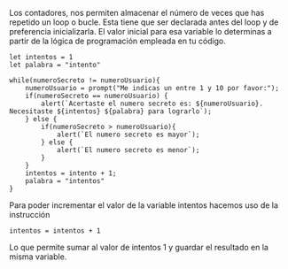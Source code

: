 Los contadores, nos permiten almacenar el número de veces que has repetido un loop o bucle.
Esta tiene que ser declarada antes del loop y de preferencia inicializarla.
El valor inicial para esa variable lo determinas a partir de la lógica de programación empleada en tu código.

```
let intentos = 1
let palabra = "intento"

while(numeroSecreto != numeroUsuario){
	numeroUsuario = prompt("Me indicas un entre 1 y 10 por favor:");
	if(numeroSecreto == numeroUsuario) {
		alert(`Acertaste el numero secreto es: ${numeroUsuario}. Necesitaste ${intentos} ${palabra} para lograrlo`);
	} else {
		if(numeroSecreto > numeroUsuario){
			alert(`El numero secreto es mayor`);
		} else {
			alert(`El numero secreto es menor`);
		}
	}
	intentos = intento + 1;
	palabra = "intentos"
}

```

Para poder incrementar el valor de la variable intentos hacemos uso de la instrucción

`intentos = intentos + 1`

Lo que permite sumar al valor de intentos 1 y guardar el resultado en la misma variable.
